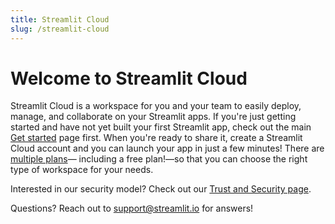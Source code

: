 ```yaml
---
title: Streamlit Cloud
slug: /streamlit-cloud
---
```


# Welcome to Streamlit Cloud

Streamlit Cloud is a workspace for you and your team to easily deploy, manage, and collaborate on your Streamlit apps. If you're just getting started and have not yet built your first Streamlit app, check out the main [Get started](/library/get-started) page first. When you're ready to share it, create a Streamlit Cloud account and you can launch your app in just a few minutes! There are [multiple plans](http://streamlit.io/cloud)— including a free plan!—so that you can choose the right type of workspace for your needs.

<!-- <InlineCalloutContainer>
  <InlineCallout
    color="l-blue-70"
    icon="arrow_forward"
    bold="Get started."
    href="/streamlit-cloud/get-started"
  >
    Learn how to set up your account to start deploying apps.
  </InlineCallout>
  <InlineCallout
    color="l-blue-70"
    icon="flight_takeoff"
    bold="Deploy an app."
    href="/streamlit-cloud/enterprise"
  >
    A step by step guide on how to get your app deployed.
  </InlineCallout>
  <InlineCallout
    color="l-blue-70"
    icon="electrical_services"
    bold="Connect data sources."
    href="/streamlit-cloud/enterprise"
  >
    Learn how to securely connect your app to data sources.
  </InlineCallout>
  <InlineCallout
    color="l-blue-70"
    icon="share"
    bold="Share your app."
    href="/streamlit-cloud/enterprise"
  >
    Share your app publicly or privately with select viewers and developers.
  </InlineCallout>
  <InlineCallout
    color="l-blue-70"
    icon="manage_accounts"
    bold="Manage your app."
    href="/streamlit-cloud/enterprise"
  >
    Access logs, get more resources for your app, and other tips and tricks.
  </InlineCallout>
  <InlineCallout
    color="l-blue-70"
    icon="speed"
    bold="Additional features."
    href="/streamlit-cloud/enterprise"
  >
    If you are on an Enterprise plan you have access to even more features.
  </InlineCallout>
</InlineCalloutContainer> -->

<TileContainer>
    <Tile 
        icon="arrow_forward"
        title="Get started" 
        text="Learn how to set up your account to start deploying apps." 
        link="/streamlit-cloud/get-started"
    />
    <Tile 
        icon="flight_takeoff"
        title="Deploy an app" 
        text="A step by step guide on how to get your app deployed." 
        link="/streamlit-cloud/get-started/deploy-an-app"
    />
    <Tile 
        icon="electrical_services"
        title="Connect data sources" 
        text="Learn how to securely connect your app to data sources." 
        link="/streamlit-cloud/get-started/deploy-an-app/connect-to-data-sources"
    />
    <Tile 
        icon="share"
        title="Share your app" 
        text="Share your app publicly or privately with select viewers and developers." 
        link="/streamlit-cloud/get-started/share-your-app"
    />
    <Tile 
        icon="manage_accounts"
        title="Manage your app" 
        text="Access logs, get more resources for your app, and other tips and tricks." 
        link="/streamlit-cloud/get-started/manage-your-app"
    />
    <Tile 
        icon="speed"
        title="Additional features" 
        text="If you are on an Enterprise plan you have access to even more features." 
        link="/streamlit-cloud/additional-features"
    />
</TileContainer>

<Note>

Interested in our security model? Check out our [Trust and Security page](/streamlit-cloud/trust-and-security).

</Note>

Questions? Reach out to [support@streamlit.io](mailto:support@streamlit.io) for answers!
